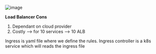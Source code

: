
![image](https://github.com/user-attachments/assets/18c49e6f-869d-4c22-aa79-fc3087318618)

**Load Balancer Cons**
1. Dependant on cloud provider
2. Costly --> for 10 services --> 10 ALB

Ingress is yaml file where we define the rules. 
Ingress controller is a k8s service which will reads the ingress file 
